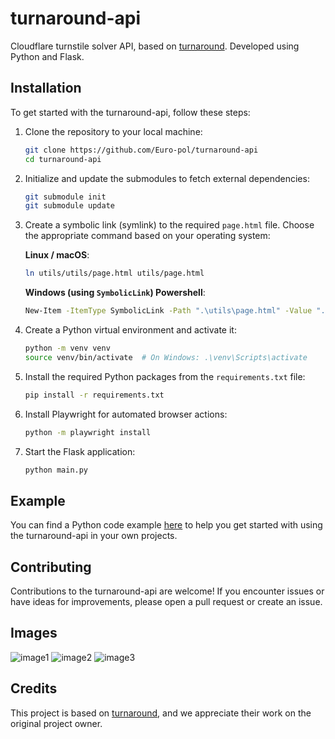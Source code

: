 # turnaround-api

Cloudflare turnstile solver API, based on [turnaround](https://github.com/Body-Alhoha/turnaround). Developed using Python and Flask.

## Installation

To get started with the turnaround-api, follow these steps:

1. Clone the repository to your local machine:

    ```bash
    git clone https://github.com/Euro-pol/turnaround-api
    cd turnaround-api
    ```

2. Initialize and update the submodules to fetch external dependencies:

    ```bash
    git submodule init
    git submodule update
    ```

3. Create a symbolic link (symlink) to the required `page.html` file. Choose the appropriate command based on your operating system:

    **Linux / macOS**:

    ```bash
    ln utils/utils/page.html utils/page.html
    ```

    **Windows (using `SymbolicLink`) Powershell**:

    ```bash
    New-Item -ItemType SymbolicLink -Path ".\utils\page.html" -Value ".\utils\utils\page.html"
    ```

4. Create a Python virtual environment and activate it:

    ```bash
    python -m venv venv
    source venv/bin/activate  # On Windows: .\venv\Scripts\activate
    ```

5. Install the required Python packages from the `requirements.txt` file:

    ```bash
    pip install -r requirements.txt
    ```

6. Install Playwright for automated browser actions:

    ```bash
    python -m playwright install
    ```

7. Start the Flask application:

    ```bash
    python main.py
    ```

## Example

You can find a Python code example [here](https://github.com/Euro-pol/turnaround-api/blob/main/example.py) to help you get started with using the turnaround-api in your own projects.

## Contributing

Contributions to the turnaround-api are welcome! If you encounter issues or have ideas for improvements, please open a pull request or create an issue.

## Images

![image1](./images/image1.png)
![image2](./images/image2.png)
![image3](./images/image3.png)

## Credits

This project is based on [turnaround](https://github.com/Body-Alhoha/turnaround/), and we appreciate their work on the original project owner.

